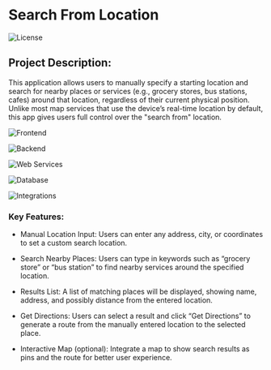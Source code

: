 # Search From Location

![License](https://img.shields.io/github/license/tlb-lemrabott/search-from-location)

## Project Description:
This application allows users to manually specify a starting location and search for nearby places or services (e.g., grocery stores, bus stations, cafes) around that location, regardless of their current physical position. Unlike most map services that use the device’s real-time location by default, this app gives users full control over the "search from" location.

![Frontend](https://img.shields.io/badge/Frontend-HTML%20%7C%20CSS%20%7C%20TypeScript%20%7C%20Angular%20%7C%20TailwindCSS-blue)

![Backend](https://img.shields.io/badge/Backend-Java%20%7C%20Spring_Boot-orange)

![Web Services](https://img.shields.io/badge/Web%20Services-REST_API%20%7C%20Google%20Maps%20API%20%7C%20OpenStreetMap-brightgreen)

![Database](https://img.shields.io/badge/Database-PostgreSQL-blue)

![Integrations](https://img.shields.io/badge/Integrations-Google%20Maps%20Directions%20%7C%20Places%20API-blueviolet)


### Key Features:
- Manual Location Input: Users can enter any address, city, or coordinates to set a custom search location.

- Search Nearby Places: Users can type in keywords such as “grocery store” or “bus station” to find nearby services around the specified location.

- Results List: A list of matching places will be displayed, showing name, address, and possibly distance from the entered location.

- Get Directions: Users can select a result and click “Get Directions” to generate a route from the manually entered location to the selected place.

- Interactive Map (optional): Integrate a map to show search results as pins and the route for better user experience.